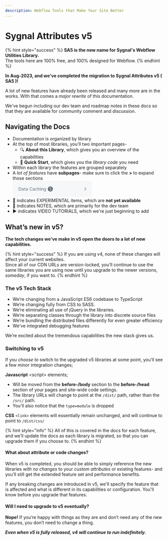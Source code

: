 ```yaml
---
description: Webflow Tools that Make Your Site Better
---
```


# Sygnal Attributes v5

{% hint style="success" %}
**SA5 is the new name for Sygnal's Webflow Utilities Library.**\
The tools here are 100% free, and 100% designed for Webflow. &#x20;
{% endhint %}

**In Aug-2023, and we've completed the migration to Sygnal Attributes v5 ( SA5 )!** &#x20;

A lot of new features have already been released and many more are in the works. With that comes a _major rewrite_ of this documentation.&#x20;

We've begun including our dev team and roadmap notes in these docs so that they are available for community comment and discussion.&#x20;

## Navigating the Docs

* Documentation is organized by library&#x20;
* At the top of most libraries, you'll two important pages-
  * 🔍 **About this Library**, which gives you an overview of the capabilities
  * 🚀 **Quick Start**, which gives you the _library code_ you need&#x20;
* Within each library the features are grouped separately
* A _lot of features_ have **subpages**- make sure to click the **>** to expand those sections\
  ![](.gitbook/assets/image.png)
* 🧪 indicates EXPERIMENTAL items, which are **not yet available**&#x20;
* 📝 indicates NOTES, which are primarily for the dev team&#x20;
* ▶️ indicates VIDEO TUTORIALS, which we're just beginning to add

## **What’s new in v5?**

**The tech changes we've make in v5 open the doors to a lot of new capabilities.**

{% hint style="success" %}
If you are using v4, none of these changes will affect your current websites. \
Since all of our CDN URLs are version-locked, you’ll continue to use the same libraries you are using now until you upgrade to the newer versions, _someday_, if you want to.
{% endhint %}

### The v5 Tech Stack

* We’re changing from a JavaScript ES6 codebase to TypeScript
* We’re changing fully from CSS to SASS.
* We’re eliminating all use of jQuery in the libraries.
* We’re separating classes through the library into discrete source files
* We’re bundling the distributed files differently for even greater efficiency
* We've integrated debugging features&#x20;

We’re excited about the tremendous capabilities the new stack gives us.

### **Switching to v5**

If you _choose to_ switch to the upgraded v5 libraries at some point, you’ll see a few minor integration changes;

**Javascript** \<script> elements;

* Will be moved from the **before-/body** section to the **before-/head** section of your pages and site-wide code settings.
* The library URLs will change to point at the `/dist/` path, rather than the `/src/` path.
* You'll also notice that the `type=module` is dropped

**CSS** `<link>` elements will essentially remain unchanged, and will continue to point to `/dist/css/`

{% hint style="info" %}
All of this is covered in the docs for each feature, and we’ll update the docs as each library is migrated, so that you can upgrade them if you choose to.
{% endhint %}

#### What about attribute or code changes?

When v5 is completed, you should be able to simply reference the new libraries _with no changes_ to your _custom attributes_ or existing features- and you’ll still get the extended feature set and performance benefits.

If any breaking changes are introduced in v5, we'll specify the feature that is affected and what is different in its capabilities or configuration. You'll know before you upgrade that features.

#### Will I need to upgrade to v5 eventually?

**Nope!** If you’re happy with things as they are and don’t need any of the new features, you don’t need to change a thing.&#x20;

_**Even when v5 is fully released, v4 will continue to run indefinitely.**_&#x20;

